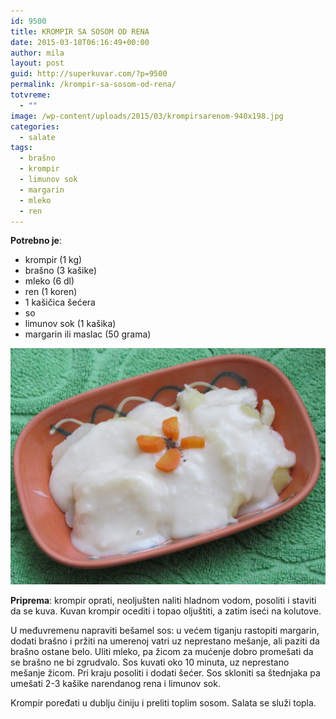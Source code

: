 ```yaml
---
id: 9500
title: KROMPIR SA SOSOM OD RENA
date: 2015-03-18T06:16:49+00:00
author: mila
layout: post
guid: http://superkuvar.com/?p=9500
permalink: /krompir-sa-sosom-od-rena/
totvreme:
  - ""
image: /wp-content/uploads/2015/03/krompirsarenom-940x198.jpg
categories:
  - salate
tags:
  - brašno
  - krompir
  - limunov sok
  - margarin
  - mleko
  - ren
---
```

**Potrebno je**:  
* krompir (1 kg)  
* brašno (3 kašike)  
* mleko (6 dl)  
* ren (1 koren)  
* 1 kašičica šećera  
* so  
* limunov sok (1 kašika)  
* margarin ili maslac (50 grama)

![krompir sa renom](/wp-content/uploads/2015/03/krompirsarenom-1024x768.jpg)

**Priprema**: krompir oprati, neoljušten naliti hladnom vodom, posoliti i staviti da se kuva. Kuvan krompir ocediti i topao oljuštiti, a zatim iseći na kolutove.

U međuvremenu napraviti bešamel sos: u većem tiganju rastopiti margarin, dodati brašno i pržiti na umerenoj vatri uz neprestano mešanje, ali paziti da brašno ostane belo. Uliti mleko, pa žicom za mućenje dobro promešati da se brašno ne bi zgrudvalo. Sos kuvati oko 10 minuta, uz neprestano mešanje žicom. Pri kraju posoliti i dodati šećer. Sos skloniti sa štednjaka pa umešati 2-3 kašike narendanog rena i limunov sok.

Krompir poređati u dublju činiju i preliti toplim sosom. Salata se služi topla.